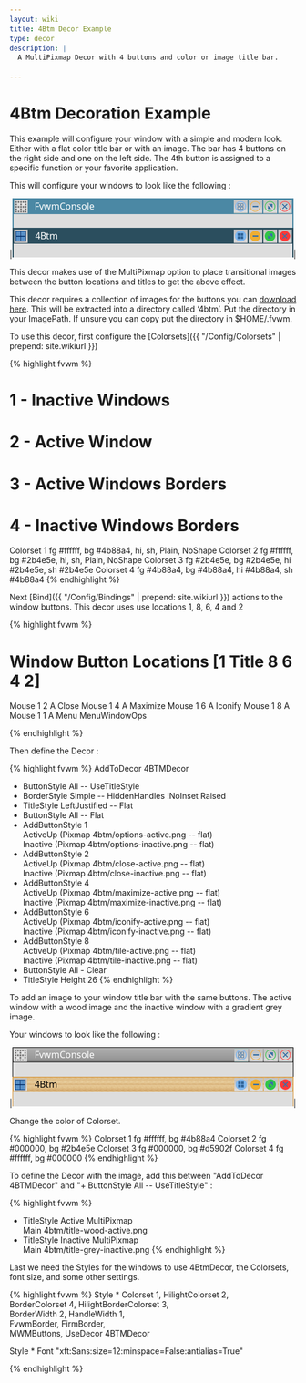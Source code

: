 ```yaml
---
layout: wiki
title: 4Btm Decor Example
type: decor
description: |
  A MultiPixmap Decor with 4 buttons and color or image title bar.

---
```

# 4Btm Decoration Example

This example will configure your window with a simple and modern look. Either with a flat color
title bar or with an image. The bar has 4 buttons on the right side and one on the left side.
The 4th button is assigned to a specific function or your favorite application.

This will configure your windows to look like the following :

|![image](scrot1.png)|

This decor makes use of the MultiPixmap option to place transitional images between the button
locations and titles to get the above effect.

This decor requires a collection of images for the buttons you can [download here](decor-4btm.tar.gz).
This will be extracted into a directory called ‘4btm’. Put the directory in your ImagePath.
If unsure you can copy put the directory in $HOME/.fvwm.

To use this decor, first configure the 
[Colorsets]({{ "/Config/Colorsets" | prepend: site.wikiurl }})

{% highlight fvwm %}
#   1 - Inactive Windows
#   2 - Active Window
#   3 - Active Windows Borders
#   4 - Inactive Windows Borders
Colorset 1 fg #ffffff, bg #4b88a4, hi, sh, Plain, NoShape
Colorset 2 fg #ffffff, bg #2b4e5e, hi, sh, Plain, NoShape
Colorset 3 fg #2b4e5e, bg #2b4e5e, hi #2b4e5e, sh #2b4e5e
Colorset 4 fg #4b88a4, bg #4b88a4, hi #4b88a4, sh #4b88a4
{% endhighlight %}

Next [Bind]({{ "/Config/Bindings" | prepend: site.wikiurl }})
actions to the window buttons. This decor uses
use locations 1, 8, 6, 4 and 2

{% highlight fvwm %}
# Window Button Locations [1 Title 8 6 4 2]
Mouse 1 2 A Close
Mouse 1 4 A Maximize
Mouse 1 6 A Iconify
Mouse 1 8 A <MyCustomFunction>
Mouse 1 1 A Menu MenuWindowOps

{% endhighlight %}

Then define the Decor :

{% highlight fvwm %}
AddToDecor 4BTMDecor
+ ButtonStyle All -- UseTitleStyle
+ BorderStyle Simple -- HiddenHandles !NoInset Raised
+ TitleStyle LeftJustified -- Flat
+ ButtonStyle All -- Flat
+ AddButtonStyle 1 \
        ActiveUp   (Pixmap 4btm/options-active.png   -- flat) \
        Inactive   (Pixmap 4btm/options-inactive.png   -- flat)
+ AddButtonStyle 2 \
        ActiveUp   (Pixmap 4btm/close-active.png   -- flat) \
        Inactive   (Pixmap 4btm/close-inactive.png   -- flat)
+ AddButtonStyle 4 \
        ActiveUp   (Pixmap 4btm/maximize-active.png   -- flat) \
        Inactive   (Pixmap 4btm/maximize-inactive.png   -- flat)
+ AddButtonStyle 6 \
        ActiveUp   (Pixmap 4btm/iconify-active.png   -- flat) \
        Inactive   (Pixmap 4btm/iconify-inactive.png   -- flat)
+ AddButtonStyle 8 \
        ActiveUp   (Pixmap 4btm/tile-active.png   -- flat) \
        Inactive   (Pixmap 4btm/tile-inactive.png   -- flat)
+ ButtonStyle All - Clear
+ TitleStyle Height 26
{% endhighlight %}

To add an image to your window title bar with the same buttons. The active window with a wood image
and the inactive window with a gradient grey image.

Your windows to look like the following :

|![image](scrot2.png)|

Change the color of Colorset.

{% highlight fvwm %}
Colorset 1 fg #ffffff, bg #4b88a4
Colorset 2 fg #000000, bg #2b4e5e
Colorset 3 fg #000000, bg #d5902f
Colorset 4 fg #ffffff, bg #000000
{% endhighlight %}

To define the Decor with the image, add this between "AddToDecor 4BTMDecor" and
"+ ButtonStyle All -- UseTitleStyle" :

{% highlight fvwm %}
+ TitleStyle Active MultiPixmap \
        Main     4btm/title-wood-active.png
+ TitleStyle Inactive MultiPixmap \
        Main     4btm/title-grey-inactive.png
{% endhighlight %}

Last we need the Styles for the windows to use 4BtmDecor, the
Colorsets, font size, and some other settings.

{% highlight fvwm %}
Style * Colorset 1, HilightColorset 2, \
        BorderColorset 4, HilightBorderColorset 3, \
        BorderWidth 2, HandleWidth 1, \
        FvwmBorder, FirmBorder, \
        MWMButtons, UseDecor 4BTMDecor
        
Style * Font "xft:Sans:size=12:minspace=False:antialias=True"

{% endhighlight %}
